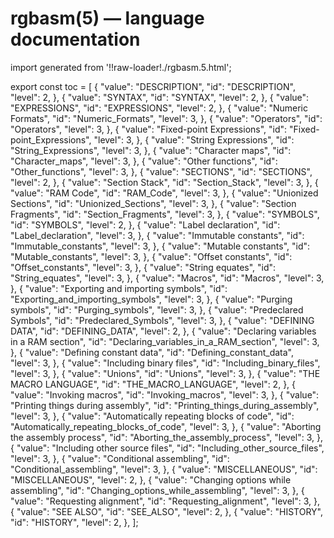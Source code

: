 # rgbasm(5) — language documentation

import generated from '!!raw-loader!./rgbasm.5.html';

<div className="manual-text" dangerouslySetInnerHTML={{ __html: generated }} />

export const toc = [
{
	"value": "DESCRIPTION",
	"id": "DESCRIPTION",
	"level": 2,
},
{
	"value": "SYNTAX",
	"id": "SYNTAX",
	"level": 2,
},
{
	"value": "EXPRESSIONS",
	"id": "EXPRESSIONS",
	"level": 2,
},
{
	"value": "Numeric Formats",
	"id": "Numeric_Formats",
	"level": 3,
},
{
	"value": "Operators",
	"id": "Operators",
	"level": 3,
},
{
	"value": "Fixed-point Expressions",
	"id": "Fixed-point_Expressions",
	"level": 3,
},
{
	"value": "String Expressions",
	"id": "String_Expressions",
	"level": 3,
},
{
	"value": "Character maps",
	"id": "Character_maps",
	"level": 3,
},
{
	"value": "Other functions",
	"id": "Other_functions",
	"level": 3,
},
{
	"value": "SECTIONS",
	"id": "SECTIONS",
	"level": 2,
},
{
	"value": "Section Stack",
	"id": "Section_Stack",
	"level": 3,
},
{
	"value": "RAM Code",
	"id": "RAM_Code",
	"level": 3,
},
{
	"value": "Unionized Sections",
	"id": "Unionized_Sections",
	"level": 3,
},
{
	"value": "Section Fragments",
	"id": "Section_Fragments",
	"level": 3,
},
{
	"value": "SYMBOLS",
	"id": "SYMBOLS",
	"level": 2,
},
{
	"value": "Label declaration",
	"id": "Label_declaration",
	"level": 3,
},
{
	"value": "Immutable constants",
	"id": "Immutable_constants",
	"level": 3,
},
{
	"value": "Mutable constants",
	"id": "Mutable_constants",
	"level": 3,
},
{
	"value": "Offset constants",
	"id": "Offset_constants",
	"level": 3,
},
{
	"value": "String equates",
	"id": "String_equates",
	"level": 3,
},
{
	"value": "Macros",
	"id": "Macros",
	"level": 3,
},
{
	"value": "Exporting and importing symbols",
	"id": "Exporting_and_importing_symbols",
	"level": 3,
},
{
	"value": "Purging symbols",
	"id": "Purging_symbols",
	"level": 3,
},
{
	"value": "Predeclared Symbols",
	"id": "Predeclared_Symbols",
	"level": 3,
},
{
	"value": "DEFINING DATA",
	"id": "DEFINING_DATA",
	"level": 2,
},
{
	"value": "Declaring variables in a RAM section",
	"id": "Declaring_variables_in_a_RAM_section",
	"level": 3,
},
{
	"value": "Defining constant data",
	"id": "Defining_constant_data",
	"level": 3,
},
{
	"value": "Including binary files",
	"id": "Including_binary_files",
	"level": 3,
},
{
	"value": "Unions",
	"id": "Unions",
	"level": 3,
},
{
	"value": "THE MACRO LANGUAGE",
	"id": "THE_MACRO_LANGUAGE",
	"level": 2,
},
{
	"value": "Invoking macros",
	"id": "Invoking_macros",
	"level": 3,
},
{
	"value": "Printing things during assembly",
	"id": "Printing_things_during_assembly",
	"level": 3,
},
{
	"value": "Automatically repeating blocks of code",
	"id": "Automatically_repeating_blocks_of_code",
	"level": 3,
},
{
	"value": "Aborting the assembly process",
	"id": "Aborting_the_assembly_process",
	"level": 3,
},
{
	"value": "Including other source files",
	"id": "Including_other_source_files",
	"level": 3,
},
{
	"value": "Conditional assembling",
	"id": "Conditional_assembling",
	"level": 3,
},
{
	"value": "MISCELLANEOUS",
	"id": "MISCELLANEOUS",
	"level": 2,
},
{
	"value": "Changing options while assembling",
	"id": "Changing_options_while_assembling",
	"level": 3,
},
{
	"value": "Requesting alignment",
	"id": "Requesting_alignment",
	"level": 3,
},
{
	"value": "SEE ALSO",
	"id": "SEE_ALSO",
	"level": 2,
},
{
	"value": "HISTORY",
	"id": "HISTORY",
	"level": 2,
},
];
